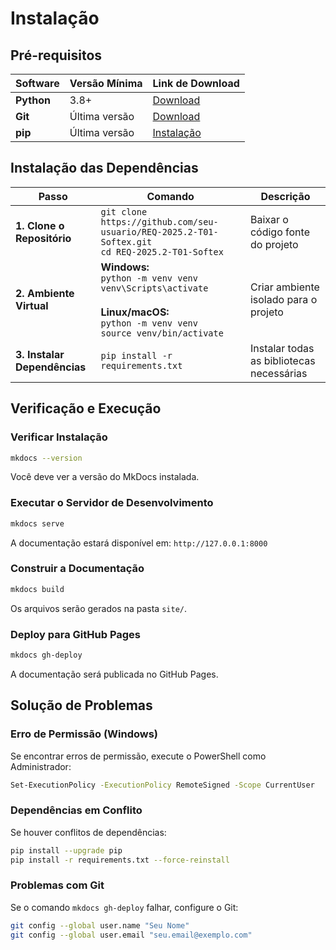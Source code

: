 # Instalação

## Pré-requisitos

| Software | Versão Mínima | Link de Download |
|----------|---------------|------------------|
| **Python** | 3.8+ | [Download](https://www.python.org/downloads/) |
| **Git** | Última versão | [Download](https://git-scm.com/downloads) |
| **pip** | Última versão | [Instalação](https://pip.pypa.io/en/stable/installation/) |

## Instalação das Dependências

| Passo | Comando | Descrição |
|-------|---------|-----------|
| **1. Clone o Repositório** | `git clone https://github.com/seu-usuario/REQ-2025.2-T01-Softex.git`<br>`cd REQ-2025.2-T01-Softex` | Baixar o código fonte do projeto |
| **2. Ambiente Virtual** | **Windows:**<br>`python -m venv venv`<br>`venv\Scripts\activate`<br><br>**Linux/macOS:**<br>`python -m venv venv`<br>`source venv/bin/activate` | Criar ambiente isolado para o projeto |
| **3. Instalar Dependências** | `pip install -r requirements.txt` | Instalar todas as bibliotecas necessárias |

## Verificação e Execução

### Verificar Instalação
```bash
mkdocs --version
```
Você deve ver a versão do MkDocs instalada.

### Executar o Servidor de Desenvolvimento
```bash
mkdocs serve
```
A documentação estará disponível em: `http://127.0.0.1:8000`

### Construir a Documentação
```bash
mkdocs build
```
Os arquivos serão gerados na pasta `site/`.

### Deploy para GitHub Pages
```bash
mkdocs gh-deploy
```
A documentação será publicada no GitHub Pages.

## Solução de Problemas

### Erro de Permissão (Windows)
Se encontrar erros de permissão, execute o PowerShell como Administrador:
```bash
Set-ExecutionPolicy -ExecutionPolicy RemoteSigned -Scope CurrentUser
```

### Dependências em Conflito
Se houver conflitos de dependências:
```bash
pip install --upgrade pip
pip install -r requirements.txt --force-reinstall
```

### Problemas com Git
Se o comando `mkdocs gh-deploy` falhar, configure o Git:
```bash
git config --global user.name "Seu Nome"
git config --global user.email "seu.email@exemplo.com"
```

